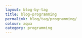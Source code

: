 ```yaml
---
layout: blog-by-tag
title: blog-programming
permalink: blog/tag/programming/
colour: aqua
category: programming
---
```

